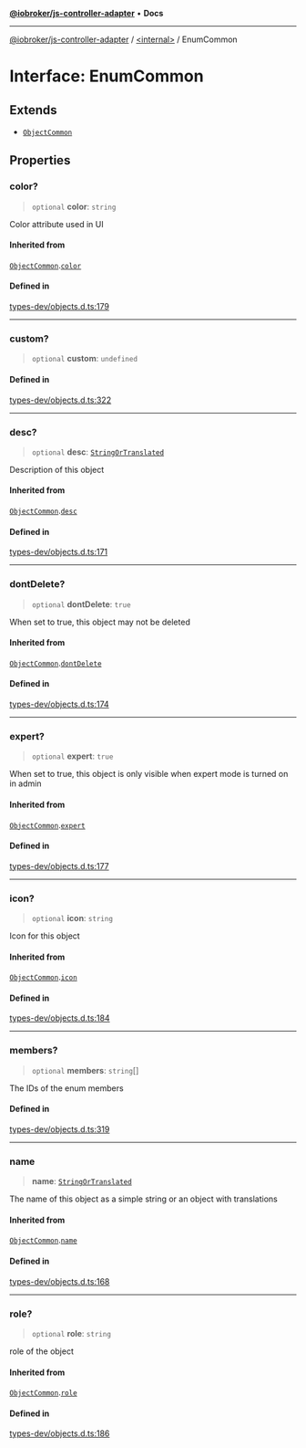 [**@iobroker/js-controller-adapter**](../../README.md) • **Docs**

***

[@iobroker/js-controller-adapter](../../globals.md) / [\<internal\>](../README.md) / EnumCommon

# Interface: EnumCommon

## Extends

- [`ObjectCommon`](ObjectCommon.md)

## Properties

### color?

> `optional` **color**: `string`

Color attribute used in UI

#### Inherited from

[`ObjectCommon`](ObjectCommon.md).[`color`](ObjectCommon.md#color)

#### Defined in

[types-dev/objects.d.ts:179](https://github.com/ioBroker/ioBroker.js-controller/blob/5cf8c0f8f818a3bd00a8d0bf4c2516676b695603/packages/types-dev/objects.d.ts#L179)

***

### custom?

> `optional` **custom**: `undefined`

#### Defined in

[types-dev/objects.d.ts:322](https://github.com/ioBroker/ioBroker.js-controller/blob/5cf8c0f8f818a3bd00a8d0bf4c2516676b695603/packages/types-dev/objects.d.ts#L322)

***

### desc?

> `optional` **desc**: [`StringOrTranslated`](../type-aliases/StringOrTranslated.md)

Description of this object

#### Inherited from

[`ObjectCommon`](ObjectCommon.md).[`desc`](ObjectCommon.md#desc)

#### Defined in

[types-dev/objects.d.ts:171](https://github.com/ioBroker/ioBroker.js-controller/blob/5cf8c0f8f818a3bd00a8d0bf4c2516676b695603/packages/types-dev/objects.d.ts#L171)

***

### dontDelete?

> `optional` **dontDelete**: `true`

When set to true, this object may not be deleted

#### Inherited from

[`ObjectCommon`](ObjectCommon.md).[`dontDelete`](ObjectCommon.md#dontdelete)

#### Defined in

[types-dev/objects.d.ts:174](https://github.com/ioBroker/ioBroker.js-controller/blob/5cf8c0f8f818a3bd00a8d0bf4c2516676b695603/packages/types-dev/objects.d.ts#L174)

***

### expert?

> `optional` **expert**: `true`

When set to true, this object is only visible when expert mode is turned on in admin

#### Inherited from

[`ObjectCommon`](ObjectCommon.md).[`expert`](ObjectCommon.md#expert)

#### Defined in

[types-dev/objects.d.ts:177](https://github.com/ioBroker/ioBroker.js-controller/blob/5cf8c0f8f818a3bd00a8d0bf4c2516676b695603/packages/types-dev/objects.d.ts#L177)

***

### icon?

> `optional` **icon**: `string`

Icon for this object

#### Inherited from

[`ObjectCommon`](ObjectCommon.md).[`icon`](ObjectCommon.md#icon)

#### Defined in

[types-dev/objects.d.ts:184](https://github.com/ioBroker/ioBroker.js-controller/blob/5cf8c0f8f818a3bd00a8d0bf4c2516676b695603/packages/types-dev/objects.d.ts#L184)

***

### members?

> `optional` **members**: `string`[]

The IDs of the enum members

#### Defined in

[types-dev/objects.d.ts:319](https://github.com/ioBroker/ioBroker.js-controller/blob/5cf8c0f8f818a3bd00a8d0bf4c2516676b695603/packages/types-dev/objects.d.ts#L319)

***

### name

> **name**: [`StringOrTranslated`](../type-aliases/StringOrTranslated.md)

The name of this object as a simple string or an object with translations

#### Inherited from

[`ObjectCommon`](ObjectCommon.md).[`name`](ObjectCommon.md#name)

#### Defined in

[types-dev/objects.d.ts:168](https://github.com/ioBroker/ioBroker.js-controller/blob/5cf8c0f8f818a3bd00a8d0bf4c2516676b695603/packages/types-dev/objects.d.ts#L168)

***

### role?

> `optional` **role**: `string`

role of the object

#### Inherited from

[`ObjectCommon`](ObjectCommon.md).[`role`](ObjectCommon.md#role)

#### Defined in

[types-dev/objects.d.ts:186](https://github.com/ioBroker/ioBroker.js-controller/blob/5cf8c0f8f818a3bd00a8d0bf4c2516676b695603/packages/types-dev/objects.d.ts#L186)
